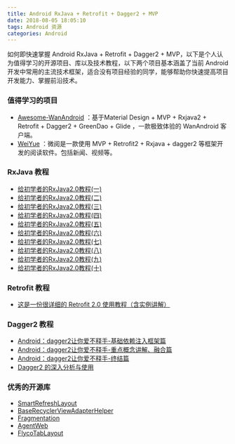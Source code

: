 ```yaml
---
title: Android RxJava + Retrofit + Dagger2 + MVP
date: 2018-08-05 18:05:10
tags: Android 资源
categories: Android
---
```


如何即快速掌握 Android RxJava + Retrofit + Dagger2 + MVP，以下是个人认为值得学习的开源项目、库以及技术教程，以下两个项目基本涵盖了当前 Android 开发中常用的主流技术框架，适合没有项目经验的同学，能够帮助你快速提高项目开发能力、掌握前沿技术。

### 值得学习的项目

- [Awesome-WanAndroid](https://github.com/JsonChao/Awesome-WanAndroid) ：基于Material Design + MVP + Rxjava2 + Retrofit + Dagger2 + GreenDao + Glide ，一款极致体验的 WanAndroid 客户端。
- [WeiYue](https://github.com/Will-Ls/WeiYue/) ：微阅是一款使用 MVP + Retrofit2 + Rxjava + dagger2 等框架开发的阅读软件。包括新闻、视频等。

### RxJava 教程

- [给初学者的RxJava2.0教程(一)](https://www.jianshu.com/p/464fa025229e)
- [给初学者的RxJava2.0教程(二)](https://www.jianshu.com/p/8818b98c44e2)
- [给初学者的RxJava2.0教程(三)](https://www.jianshu.com/p/128e662906af)
- [给初学者的RxJava2.0教程(四)](https://www.jianshu.com/p/bb58571cdb64)
- [给初学者的RxJava2.0教程(五)](https://www.jianshu.com/p/0f2d6c2387c9)
- [给初学者的RxJava2.0教程(六)](https://www.jianshu.com/p/e4c6d7989356)
- [给初学者的RxJava2.0教程(七)](https://www.jianshu.com/p/9b1304435564)
- [给初学者的RxJava2.0教程(八)](https://www.jianshu.com/p/a75ecf461e02)
- [给初学者的RxJava2.0教程(九)](https://www.jianshu.com/p/36e0f7f43a51)
- [给初学者的RxJava2.0教程(十)](https://www.jianshu.com/p/d6552d020307)

### Retrofit 教程

- [这是一份很详细的 Retrofit 2.0 使用教程（含实例讲解）](https://blog.csdn.net/carson_ho/article/details/73732076)

### Dagger2 教程

- [Android：dagger2让你爱不释手-基础依赖注入框架篇](https://www.jianshu.com/p/cd2c1c9f68d4)
- [Android：dagger2让你爱不释手-重点概念讲解、融合篇](https://www.jianshu.com/p/1d42d2e6f4a5)
- [Android：dagger2让你爱不释手-终结篇](https://www.jianshu.com/p/65737ac39c44)
- [Dagger2 的深入分析与使用](https://blog.xujiaji.com/post/learn-dagger)

### 优秀的开源库

- [SmartRefreshLayout](https://github.com/scwang90/SmartRefreshLayout)
- [BaseRecyclerViewAdapterHelper](https://github.com/CymChad/BaseRecyclerViewAdapterHelper)
- [Fragmentation](https://github.com/YoKeyword/Fragmentation)
- [AgentWeb](https://github.com/Justson/AgentWeb)
- [FlycoTabLayout](https://github.com/H07000223/FlycoTabLayout)

